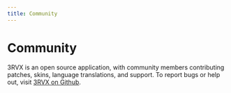 ```yaml
---
title: Community
---
```


Community
=========

3RVX is an open source application, with community members contributing patches, skins, language translations, and support. To report bugs or help out, visit [3RVX on Github](http://github.com/malensek/3RVX).

